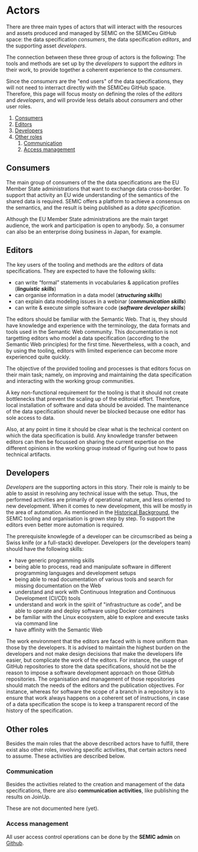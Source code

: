 # Actors

There are three main types of actors that will interact with the resources and assets produced and managed by SEMIC on the SEMICeu GitHub space: the data specification _consumers_, the data specification _editors_, and the supporting asset _developers_. 

The connection between these three group of actors is the following: The tools and methods are set up by the _developers_ to support the _editors_ in their work, to provide together a coherent experience to the _consumers_.

Since the _consumers_ are the "end users" of the data specifications, they will not need to interract directly with the SEMICeu GitHub space. 
Therefore, this page will focus mosty on defining the roles of the _editors_ and _developers_, and will provide less details about _consumers_ and other user roles.

1. [Consumers](#consumers)
2. [Editors](#editors)
3. [Developers](#developers)
4. [Other roles](#other-roles)
    1. [Communication](#communication)
    2. [Access management](#access-management)



## Consumers 

The main group of consumers of the the data specifications are the EU Member State administrations that want to exchange data cross-border.
To support that activity an EU wide understanding of the semantics of the shared data is required.
SEMIC offers a platform to achieve a consensus on the semantics, and the result is being published as a *data specification*.

Although the EU Member State administrations are the main target audience, the work and participation is open to anybody. 
So, a consumer can also be an enterprise doing business in Japan, for example.


## Editors

The key users of the tooling and methods are the _editors_ of data specifications. 
They are expected to have the following skills:   

 - can write “formal” statements in vocabularies & application profiles (***linguistic skills***)  
 - can organise information in a data model (***structuring skills***)  
 - can explain data modeling issues in a webinar (***communication skills***)  
 - can write & execute simple software code (***software developer skills***)  

The editors should be familiar with the Semantic Web.
That is, they should have knowledge and experience with the terminology, the data formats and tools used in the Semantic Web community. 
This documentation is not targetting editors who model a data specification (according to the Semantic Web principles) for the first time.
Nevertheless, with a coach, and by using the tooling, editors with limited experience can become more experienced quite quickly. 


The objective of the provided tooling and processes is that editors focus on their main task; namely, on improving and maintaining the data specification and interacting with the working group communities.    

A key non-functional requirement for the tooling is that it should not create bottlenecks that prevent the scaling up of the editorial effort. 
Therefore, local installation of software and data should be avoided. 
The maintenance of the data specification should never be blocked because one editor has sole access to data.

Also, at any point in time it should be clear what is the technical content on which the data specification is build. 
Any knowledge transfer between editors can then be focussed on sharing the current expertise on the different opinions in the working group instead of figuring out how to pass technical artifacts. 


## Developers

_Developers_ are the supporting actors in this story.
Their role is mainly to be able to assist in resolving any technical issue with the setup. 
Thus, the performed activities are primarily of operational nature, and less oriented to new development.
When it comes to new development, this will be mostly in the area of automation. 
As mentioned in the [Historical Background](README.md#historical-background), the SEMIC tooling and organisation is grown step by step. 
To support the editors even better more automation is required.


The prerequisite knowlegde of a developer can be circumscribed as being a Swiss knife (or a full-stack) developer.
Developers (or the developers team) should have the following skills:

 - have generic programming skills
 - being able to process, read and manipulate software in different programming languages and development setups
 - being able to read documentation of various tools and search for missing documentation on the Web
 - understand and work with Continuous Integration and Continuous Development (CI/CD) tools
 - understand and work in the spirit of "infrastructure as code", and be able to operate and deploy software using Docker containers
 - be familiar with the Linux ecosystem, able to explore and execute tasks via command line
 - have affinity with the Semantic Web
  
The work environment that the editors are faced with is more uniform than those by the developers. 
It is advised to maintain the highest burden on the developers and not make design decisions that make the developers life easier, but complicate the work of the editors.
For instance, the usage of GitHub repositories to store the data specifications, should not be the reason to impose a software development approach on those GitHub repositories. 
The organisation and management of those repositories should match the needs of the editors and the publication objectives. 
For instance, whereas for software the scope of a branch in a repository is to ensure that work always happens on a coherent set of instructions, in case of a data specification the scope is to keep a transparent record of the history of the specification. 


## Other roles
Besides the main roles that the above described actors have to fulfill, there exist also other roles, involving specific activities, that certain actors need to assume. These activities are described below.

### Communication
Besides the activities related to the creation and management of the data specifications, there are also __communication activities__, like publishing the results on JoinUp.

These are not documented here (yet).

### Access management

All user access control operations can be done by the __SEMIC admin__ on [Github](https://github.com/orgs/SEMICeu/people).








